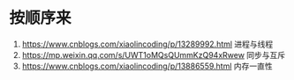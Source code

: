 # 按顺序来
1. https://www.cnblogs.com/xiaolincoding/p/13289992.html 进程与线程
2. https://mp.weixin.qq.com/s/UWT1oMQsQUmmKzQ94xRwew     同步与互斥
3. https://www.cnblogs.com/xiaolincoding/p/13886559.html 内存一直性